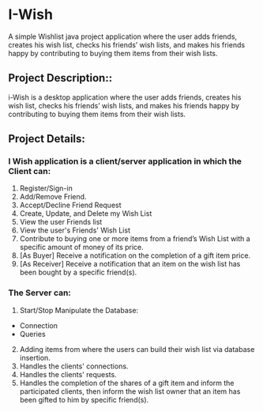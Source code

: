 # I-Wish
A simple Wishlist java project application where the user adds friends, creates his wish list, checks his friends’ wish lists, and makes his friends happy by contributing to buying them items from their wish lists.

## Project Description::

i-Wish is a desktop application where the user adds friends, creates his wish list, checks his friends’ wish lists, and makes his friends happy by contributing to buying them items from their wish lists.

## Project Details:

### I Wish application is a client/server application in which the Client can:

1. Register/Sign-in
2. Add/Remove Friend.
3. Accept/Decline Friend Request
4. Create, Update, and Delete my Wish List
5. View the user Friends list
6. View the user's Friends' Wish List
7. Contribute to buying one or more items from a friend’s Wish List with a specific amount of money of its price.
8. [As Buyer] Receive a notification on the completion of a gift item price.
9. [As Receiver] Receive a notification that an item on the wish list has been bought by a specific friend(s).

### The Server can:

1. Start/Stop
Manipulate the Database:
  - Connection
  - Queries
2. Adding items from where the users can build their wish list via database insertion.
3. Handles the clients' connections.
4. Handles the clients' requests.
5. Handles the completion of the shares of a gift item and inform the participated clients, then inform the wish list owner that an item has been gifted to him by specific friend(s).

